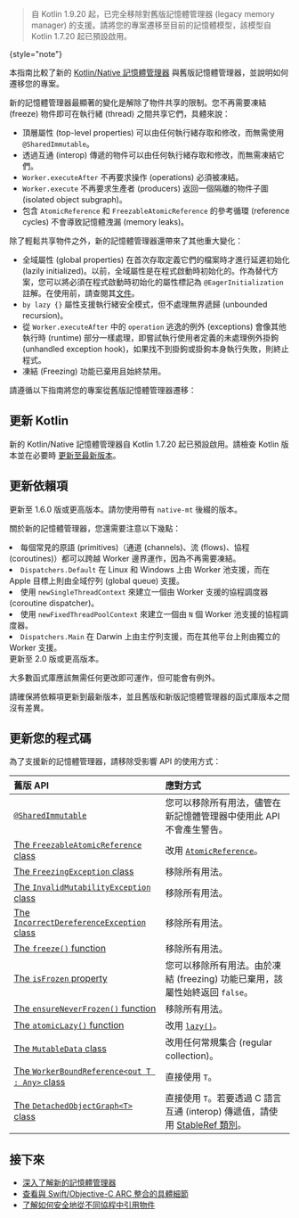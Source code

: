 [//]: # (title: 遷移至新的記憶體管理器)

> 自 Kotlin 1.9.20 起，已完全移除對舊版記憶體管理器 (legacy memory manager) 的支援。請將您的專案遷移至目前的記憶體模型，該模型自 Kotlin 1.7.20 起已預設啟用。
>
{style="note"}

本指南比較了新的 [Kotlin/Native 記憶體管理器](native-memory-manager.md) 與舊版記憶體管理器，並說明如何遷移您的專案。

新的記憶體管理器最顯著的變化是解除了物件共享的限制。您不再需要凍結 (freeze) 物件即可在執行緒 (thread) 之間共享它們，具體來說：

*   頂層屬性 (top-level properties) 可以由任何執行緒存取和修改，而無需使用 `@SharedImmutable`。
*   透過互通 (interop) 傳遞的物件可以由任何執行緒存取和修改，而無需凍結它們。
*   `Worker.executeAfter` 不再要求操作 (operations) 必須被凍結。
*   `Worker.execute` 不再要求生產者 (producers) 返回一個隔離的物件子圖 (isolated object subgraph)。
*   包含 `AtomicReference` 和 `FreezableAtomicReference` 的參考循環 (reference cycles) 不會導致記憶體洩漏 (memory leaks)。

除了輕鬆共享物件之外，新的記憶體管理器還帶來了其他重大變化：

*   全域屬性 (global properties) 在首次存取定義它們的檔案時才進行延遲初始化 (lazily initialized)。以前，全域屬性是在程式啟動時初始化的。作為替代方案，您可以將必須在程式啟動時初始化的屬性標記為 `@EagerInitialization` 註解。在使用前，請查閱其[文件](https://kotlinlang.org/api/latest/jvm/stdlib/kotlin.native/-eager-initialization/)。
*   `by lazy {}` 屬性支援執行緒安全模式，但不處理無界遞歸 (unbounded recursion)。
*   從 `Worker.executeAfter` 中的 `operation` 逃逸的例外 (exceptions) 會像其他執行時 (runtime) 部分一樣處理，即嘗試執行使用者定義的未處理例外掛鉤 (unhandled exception hook)，如果找不到掛鉤或掛鉤本身執行失敗，則終止程式。
*   凍結 (Freezing) 功能已棄用且始終禁用。

請遵循以下指南將您的專案從舊版記憶體管理器遷移：

## 更新 Kotlin

新的 Kotlin/Native 記憶體管理器自 Kotlin 1.7.20 起已預設啟用。請檢查 Kotlin 版本並在必要時 [更新至最新版本](releases.md#update-to-a-new-kotlin-version)。

## 更新依賴項

<deflist style="medium">
    <def title="kotlinx.coroutines">
        <p>更新至 1.6.0 版或更高版本。請勿使用帶有 <code>native-mt</code> 後綴的版本。</p>
        <p>關於新的記憶體管理器，您還需要注意以下幾點：</p>
        <list>
            <li>每個常見的原語 (primitives)（通道 (channels)、流 (flows)、協程 (coroutines)）都可以跨越 Worker 邊界運作，因為不再需要凍結。</li>
            <li><code>Dispatchers.Default</code> 在 Linux 和 Windows 上由 Worker 池支援，而在 Apple 目標上則由全域佇列 (global queue) 支援。</li>
            <li>使用 <code>newSingleThreadContext</code> 來建立一個由 Worker 支援的協程調度器 (coroutine dispatcher)。</li>
            <li>使用 <code>newFixedThreadPoolContext</code> 來建立一個由 <code>N</code> 個 Worker 池支援的協程調度器。</li>
            <li><code>Dispatchers.Main</code> 在 Darwin 上由主佇列支援，而在其他平台上則由獨立的 Worker 支援。</li>
        </list>
    </def>
    <def title="Ktor">
        更新至 2.0 版或更高版本。
    </def>
    <def title="Other dependencies">
        <p>大多數函式庫應該無需任何更改即可運作，但可能會有例外。</p>
        <p>請確保將依賴項更新到最新版本，並且舊版和新版記憶體管理器的函式庫版本之間沒有差異。</p>
    </def>
</deflist>

## 更新您的程式碼

為了支援新的記憶體管理器，請移除受影響 API 的使用方式：

| 舊版 API                                                                                                                                         | 應對方式                                                                                                                                                        |
|:------------------------------------------------------------------------------------------------------------------------------------------------|:----------------------------------------------------------------------------------------------------------------------------------------------------------------|
| [`@SharedImmutable`](https://kotlinlang.org/api/latest/jvm/stdlib/kotlin.native.concurrent/-shared-immutable/)                                  | 您可以移除所有用法，儘管在新記憶體管理器中使用此 API 不會產生警告。                                                                                                                           |
| [The `FreezableAtomicReference` class](https://kotlinlang.org/api/latest/jvm/stdlib/kotlin.native.concurrent/-freezable-atomic-reference/)      | 改用 [`AtomicReference`](https://kotlinlang.org/api/latest/jvm/stdlib/kotlin.native.concurrent/-atomic-reference/)。                                        |
| [The `FreezingException` class](https://kotlinlang.org/api/latest/jvm/stdlib/kotlin.native.concurrent/-freezing-exception/)                     | 移除所有用法。                                                                                                                                                |
| [The `InvalidMutabilityException` class](https://kotlinlang.org/api/latest/jvm/stdlib/kotlin.native.concurrent/-invalid-mutability-exception/)  | 移除所有用法。                                                                                                                                                |
| [The `IncorrectDereferenceException` class](https://kotlinlang.org/api/latest/jvm/stdlib/kotlin.native/-incorrect-dereference-exception/)       | 移除所有用法。                                                                                                                                                |
| [The `freeze()` function](https://kotlinlang.org/api/latest/jvm/stdlib/kotlin.native.concurrent/freeze.html)                                    | 移除所有用法。                                                                                                                                                |
| [The `isFrozen` property](https://kotlinlang.org/api/latest/jvm/stdlib/kotlin.native.concurrent/is-frozen.html)                                 | 您可以移除所有用法。由於凍結 (freezing) 功能已棄用，該屬性始終返回 `false`。                                                                                                                                   |
| [The `ensureNeverFrozen()` function](https://kotlinlang.org/api/latest/jvm/stdlib/kotlin.native.concurrent/ensure-never-frozen.html)            | 移除所有用法。                                                                                                                                                |
| [The `atomicLazy()` function](https://kotlinlang.org/api/latest/jvm/stdlib/kotlin.native.concurrent/atomic-lazy.html)                           | 改用 [`lazy()`](https://kotlinlang.org/api/latest/jvm/stdlib/kotlin/lazy.html)。                                                                            |
| [The `MutableData` class](https://kotlinlang.org/api/latest/jvm/stdlib/kotlin.native.concurrent/-mutable-data/)                                 | 改用任何常規集合 (regular collection)。                                                                                                                               |
| [The `WorkerBoundReference<out T : Any>` class](https://kotlinlang.org/api/latest/jvm/stdlib/kotlin.native.concurrent/-worker-bound-reference/) | 直接使用 `T`。                                                                                                                                                 |
| [The `DetachedObjectGraph<T>` class](https://kotlinlang.org/api/latest/jvm/stdlib/kotlin.native.concurrent/-detached-object-graph/)             | 直接使用 `T`。若要透過 C 語言互通 (interop) 傳遞值，請使用 [StableRef 類別](https://kotlinlang.org/api/latest/jvm/stdlib/kotlinx.cinterop/-stable-ref/)。 |

## 接下來

*   [深入了解新的記憶體管理器](native-memory-manager.md)
*   [查看與 Swift/Objective-C ARC 整合的具體細節](native-arc-integration.md)
*   [了解如何安全地從不同協程中引用物件](native-faq.md#how-do-i-reference-objects-safely-from-different-coroutines)